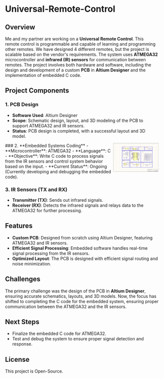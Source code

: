 # Universal-Remote-Control

## Overview
Me and my partner are working on a **Universal Remote Control**. This remote control is programmable and capable of learning and programming other remotes. We have designed 4 different remotes, but the project is scalable based on the vendor's requirements. The system uses **ATMEGA32** microcontroller and **infrared (IR) sensors** for communication between remotes. The project involves both hardware and software, including the design and development of a custom **PCB** in **Altium Designer** and the implementation of embedded C code.

## Project Components

### 1. **PCB Design**
   - **Software Used**: Altium Designer
   - **Scope**: Schematic design, layout, and 3D modeling of the PCB to support ATMEGA32 and IR sensors.
   - **Status**: PCB design is completed, with a successful layout and 3D model.
   <img src="Final Schematic.JPG" align="right" width="150">
### 2. **Embedded Systems Coding**
   - **Microcontroller**: ATMEGA32
   - **Language**: C
   - **Objective**: Write C code to process signals from the IR sensors and control system behavior based on the input.
   - **Current Status**: Ongoing (Currently developing and debugging the embedded code).

### 3. **IR Sensors (TX and RX)**
   - **Transmitter (TX)**: Sends out infrared signals.
   - **Receiver (RX)**: Detects the infrared signals and relays data to the ATMEGA32 for further processing.

## Features
- **Custom PCB**: Designed from scratch using Altium Designer, featuring ATMEGA32 and IR sensors.
- **Efficient Signal Processing**: Embedded software handles real-time signal processing from the IR sensors.
- **Optimized Layout**: The PCB is designed with efficient signal routing and noise minimization.

## Challenges
The primary challenge was the design of the PCB in **Altium Designer**, ensuring accurate schematics, layouts, and 3D models. Now, the focus has shifted to completing the C code for the embedded system, ensuring proper communication between the ATMEGA32 and the IR sensors.

## Next Steps
- Finalize the embedded C code for ATMEGA32.
- Test and debug the system to ensure proper signal detection and response.

## License
This project is Open-Source.


